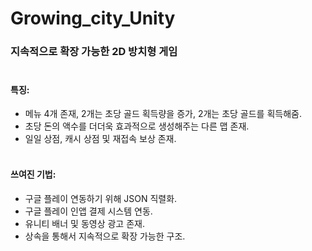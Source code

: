 # Growing_city_Unity

### 지속적으로 확장 가능한 2D 방치형 게임</br></br>

#### 특징:</br>
+ 메뉴 4개 존재, 2개는 초당 골드 획득량을 증가, 2개는 초당 골드를 획득해줌.
+ 초당 돈의 액수를 더더욱 효과적으로 생성해주는 다른 맵 존재.
+ 일일 상점, 캐시 상점 및 재접속 보상 존재.</br></br>

#### 쓰여진 기법:</br>
+ 구글 플레이 연동하기 위해 JSON 직렬화.
+ 구글 플레이 인앱 결제 시스템 연동.
+ 유니티 배너 및 동영상 광고 존재.
+ 상속을 통해서 지속적으로 확장 가능한 구조.
